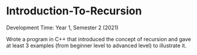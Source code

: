 # Introduction-To-Recursion

Development Time: Year 1, Semester 2 (2021)

Wrote a program in C++ that introduced the concept of recursion and gave at least 3 examples (from beginner level to advanced level) to illustrate it.
